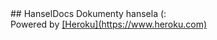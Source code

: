 <!DOCTYPE html>
<html>
## HanselDocs
Dokumenty hansela (:
<br>
 Powered by <a href=https://www.heroku.com>[Heroku](https://www.heroku.com)</a>
</html>
